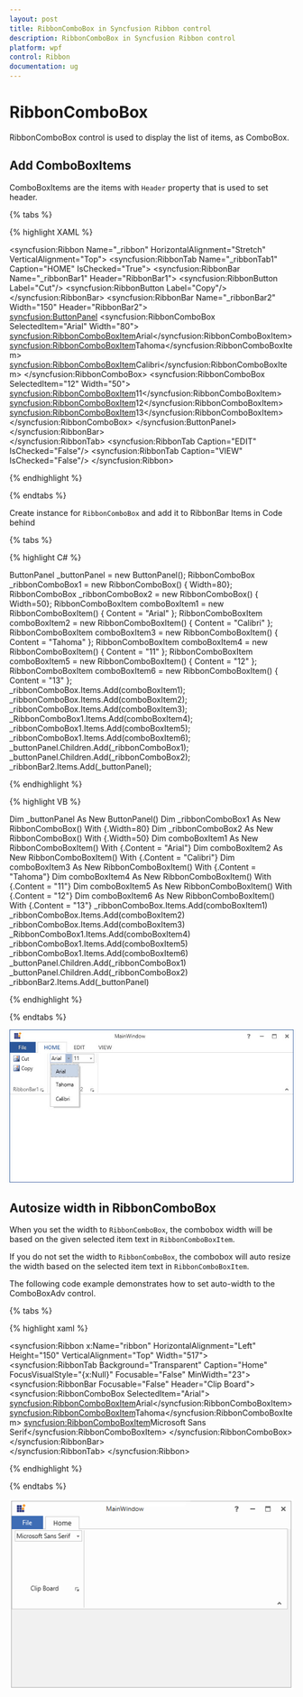 ```yaml
---
layout: post
title: RibbonComboBox in Syncfusion Ribbon control
description: RibbonComboBox in Syncfusion Ribbon control
platform: wpf
control: Ribbon
documentation: ug
---
```

# RibbonComboBox

RibbonComboBox control is used to display the list of items, as ComboBox.

## Add ComboBoxItems

ComboBoxItems are the items with `Header` property that is used to set header.


{% tabs %}

{% highlight XAML %}

<syncfusion:Ribbon Name="_ribbon" HorizontalAlignment="Stretch" VerticalAlignment="Top">
<syncfusion:RibbonTab Name="_ribbonTab1" Caption="HOME" IsChecked="True">
<syncfusion:RibbonBar Name="_ribbonBar1" Header="RibbonBar1">
<syncfusion:RibbonButton Label="Cut"/>
<syncfusion:RibbonButton Label="Copy"/>
</syncfusion:RibbonBar>
<syncfusion:RibbonBar Name="_ribbonBar2" Width="150" Header="RibbonBar2">     
<syncfusion:ButtonPanel>
<syncfusion:RibbonComboBox SelectedItem="Arial" Width="80">
<syncfusion:RibbonComboBoxItem>Arial</syncfusion:RibbonComboBoxItem>
<syncfusion:RibbonComboBoxItem>Tahoma</syncfusion:RibbonComboBoxItem>
<syncfusion:RibbonComboBoxItem>Calibri</syncfusion:RibbonComboBoxItem>
</syncfusion:RibbonComboBox>
<syncfusion:RibbonComboBox SelectedItem="12" Width="50">
<syncfusion:RibbonComboBoxItem>11</syncfusion:RibbonComboBoxItem>
<syncfusion:RibbonComboBoxItem>12</syncfusion:RibbonComboBoxItem>
<syncfusion:RibbonComboBoxItem>13</syncfusion:RibbonComboBoxItem>
</syncfusion:RibbonComboBox>
</syncfusion:ButtonPanel>
</syncfusion:RibbonBar>         
</syncfusion:RibbonTab>
<syncfusion:RibbonTab Caption="EDIT"  IsChecked="False"/>
<syncfusion:RibbonTab Caption="VIEW"  IsChecked="False"/>
</syncfusion:Ribbon>

{% endhighlight %}

{% endtabs %}

Create instance for `RibbonComboBox` and add it to RibbonBar Items in Code behind

{% tabs %}

{% highlight C# %}

ButtonPanel _buttonPanel = new ButtonPanel();
RibbonComboBox _ribbonComboBox1 = new RibbonComboBox() { Width=80};
RibbonComboBox _ribbonComboBox2 = new RibbonComboBox() { Width=50};
RibbonComboBoxItem comboBoxItem1 = new RibbonComboBoxItem() { Content = "Arial" };
RibbonComboBoxItem comboBoxItem2 = new RibbonComboBoxItem() { Content = "Calibri" };
RibbonComboBoxItem comboBoxItem3 = new RibbonComboBoxItem() { Content = "Tahoma" };
RibbonComboBoxItem comboBoxItem4 = new RibbonComboBoxItem() { Content = "11" };
RibbonComboBoxItem comboBoxItem5 = new RibbonComboBoxItem() { Content = "12" };
RibbonComboBoxItem comboBoxItem6 = new RibbonComboBoxItem() { Content = "13" };     
_ribbonComboBox.Items.Add(comboBoxItem1);
_ribbonComboBox.Items.Add(comboBoxItem2);
_ribbonComboBox.Items.Add(comboBoxItem3);
_RibbonComboBox1.Items.Add(comboBoxItem4);
_ribbonComboBox1.Items.Add(comboBoxItem5);
_ribbonComboBox1.Items.Add(comboBoxItem6);
_buttonPanel.Children.Add(_ribbonComboBox1);
_buttonPanel.Children.Add(_ribbonComboBox2);
_ribbonBar2.Items.Add(_buttonPanel);

{% endhighlight %}

{% highlight VB %}

Dim _buttonPanel As New ButtonPanel()
Dim _ribbonComboBox1 As New RibbonComboBox() With {.Width=80}
Dim _ribbonComboBox2 As New RibbonComboBox() With {.Width=50}
Dim comboBoxItem1 As New RibbonComboBoxItem() With {.Content = "Arial"}
Dim comboBoxItem2 As New RibbonComboBoxItem() With {.Content = "Calibri"}
Dim comboBoxItem3 As New RibbonComboBoxItem() With {.Content = "Tahoma"}
Dim comboBoxItem4 As New RibbonComboBoxItem() With {.Content = "11"}
Dim comboBoxItem5 As New RibbonComboBoxItem() With {.Content = "12"}
Dim comboBoxItem6 As New RibbonComboBoxItem() With {.Content = "13"}
_ribbonComboBox.Items.Add(comboBoxItem1)
_ribbonComboBox.Items.Add(comboBoxItem2)
_ribbonComboBox.Items.Add(comboBoxItem3)
_RibbonComboBox1.Items.Add(comboBoxItem4)
_ribbonComboBox1.Items.Add(comboBoxItem5)
_ribbonComboBox1.Items.Add(comboBoxItem6)
_buttonPanel.Children.Add(_ribbonComboBox1)
_buttonPanel.Children.Add(_ribbonComboBox2)
_ribbonBar2.Items.Add(_buttonPanel)

{% endhighlight %}

{% endtabs %}

![WPF Ribbon showing added comboboxitems](RibbonComboBox_images/RibbonComboBox_img1.jpg)

## Autosize width in RibbonComboBox

When you set the width to `RibbonComboBox`, the combobox width will be based on the given selected item text in `RibbonComboBoxItem`.

If you do not set the width to `RibbonComboBox`, the combobox will auto resize the width based on the selected item text in `RibbonComboBoxItem`.

The following code example demonstrates how to set auto-width to the ComboBoxAdv control. 

{% tabs %}

{% highlight xaml %}

<syncfusion:Ribbon x:Name="ribbon" HorizontalAlignment="Left" Height="150" VerticalAlignment="Top" Width="517">
<syncfusion:RibbonTab Background="Transparent" Caption="Home" FocusVisualStyle="{x:Null}" Focusable="False" MinWidth="23">
<syncfusion:RibbonBar Focusable="False" Header="Clip Board">
<syncfusion:RibbonComboBox SelectedItem="Arial">
<syncfusion:RibbonComboBoxItem>Arial</syncfusion:RibbonComboBoxItem>
<syncfusion:RibbonComboBoxItem>Tahoma</syncfusion:RibbonComboBoxItem>
<syncfusion:RibbonComboBoxItem>Microsoft Sans Serif</syncfusion:RibbonComboBoxItem>
</syncfusion:RibbonComboBox>
</syncfusion:RibbonBar>                
</syncfusion:RibbonTab>
</syncfusion:Ribbon>

{% endhighlight %}

{% endtabs %}

![WPF Ribbon showing combobox resize by selected item](RibbonComboBox_images/RibbonComboBox_selecteditem1.png)
